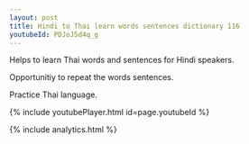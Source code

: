 ```yaml
---
layout: post
title: Hindi to Thai learn words sentences dictionary 116 
youtubeId: PDJoJ5d4q_g
---
```

 
 
Helps to learn Thai words and sentences for Hindi speakers.

Opportunitiy to repeat the words sentences. 

Practice Thai language. 
 
{% include youtubePlayer.html id=page.youtubeId %}
 
 
{% include analytics.html %}